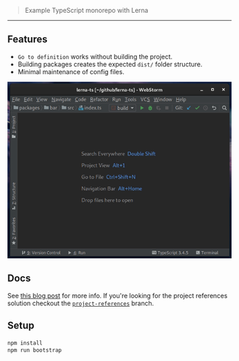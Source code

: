 > Example TypeScript monorepo with Lerna

----

## Features

- `Go to definition` works without building the project.
- Building packages creates the expected `dist/` folder structure.
- Minimal maintenance of config files.

![demo](./demo.gif)


## Docs

See [this blog post](https://medium.com/@NiGhTTraX/how-to-set-up-a-typescript-monorepo-with-lerna-c6acda7d4559) for more info. If you're looking for the project references solution checkout the [`project-references`](https://github.com/NiGhTTraX/lerna-ts/tree/project-references) branch.


## Setup

```shell
npm install
npm run bootstrap
```
